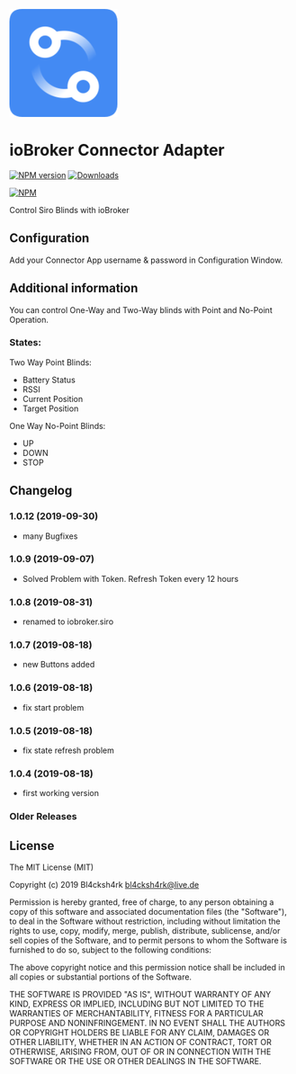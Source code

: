 
![Logo](admin/Connector.png)
# ioBroker Connector Adapter

[![NPM version](http://img.shields.io/npm/v/iobroker.siro.svg)](https://www.npmjs.com/package/iobroker.siro)
[![Downloads](https://img.shields.io/npm/dm/iobroker.siro.svg)](https://www.npmjs.com/package/iobroker.siro)

[![NPM](https://nodei.co/npm/iobroker.siro.png?downloads=true)](https://nodei.co/npm/iobroker.siro/)

Control Siro Blinds with ioBroker

## Configuration

Add your Connector App username & password in Configuration Window.

## Additional information
You can control One-Way and Two-Way blinds with Point and No-Point Operation.

### States: 

Two Way Point Blinds: 
- Battery Status
- RSSI
- Current Position
- Target Position

One Way No-Point Blinds:
- UP
- DOWN
- STOP


## Changelog
### 1.0.12 (2019-09-30)
* many Bugfixes

### 1.0.9 (2019-09-07)
* Solved Problem with Token. Refresh Token every 12 hours

### 1.0.8 (2019-08-31)
* renamed to iobroker.siro

### 1.0.7 (2019-08-18)
* new Buttons added

### 1.0.6 (2019-08-18)
* fix start problem

### 1.0.5 (2019-08-18)
* fix state refresh problem

### 1.0.4 (2019-08-18)
* first working version

### Older Releases

## License

The MIT License (MIT)

Copyright (c) 2019 Bl4cksh4rk <bl4cksh4rk@live.de>

Permission is hereby granted, free of charge, to any person obtaining a copy
of this software and associated documentation files (the "Software"), to deal
in the Software without restriction, including without limitation the rights
to use, copy, modify, merge, publish, distribute, sublicense, and/or sell
copies of the Software, and to permit persons to whom the Software is
furnished to do so, subject to the following conditions:

The above copyright notice and this permission notice shall be included in
all copies or substantial portions of the Software.

THE SOFTWARE IS PROVIDED "AS IS", WITHOUT WARRANTY OF ANY KIND, EXPRESS OR
IMPLIED, INCLUDING BUT NOT LIMITED TO THE WARRANTIES OF MERCHANTABILITY,
FITNESS FOR A PARTICULAR PURPOSE AND NONINFRINGEMENT. IN NO EVENT SHALL THE
AUTHORS OR COPYRIGHT HOLDERS BE LIABLE FOR ANY CLAIM, DAMAGES OR OTHER
LIABILITY, WHETHER IN AN ACTION OF CONTRACT, TORT OR OTHERWISE, ARISING FROM,
OUT OF OR IN CONNECTION WITH THE SOFTWARE OR THE USE OR OTHER DEALINGS IN
THE SOFTWARE.
